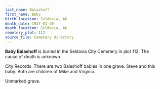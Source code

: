 ```yaml
---
last_name: Balashoff
first_name: Baby
birth_location: Seldovia, AK
death_date: 1937-01-30
death_location: Seldovia, AK
cemetery_plot: 112
source_file: Cemetery Directory
---
```

**Baby   Balashoff** is buried in the Seldovia City Cemetery in plot 112.  The cause of death is unknown.

City Records. There are two Balashoff babies in one grave. Steve and this baby. Both are children of Mike and Virginia.

Unmarked grave.
